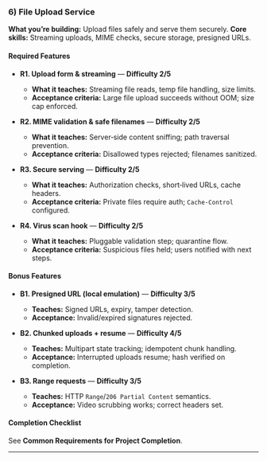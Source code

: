 ### 6) File Upload Service
**What you’re building:** Upload files safely and serve them securely.
**Core skills:** Streaming uploads, MIME checks, secure storage, presigned URLs.

#### Required Features
- **R1. Upload form & streaming** — **Difficulty 2/5**
  - **What it teaches:** Streaming file reads, temp file handling, size limits.
  - **Acceptance criteria:** Large file upload succeeds without OOM; size cap enforced.

- **R2. MIME validation & safe filenames** — **Difficulty 2/5**
  - **What it teaches:** Server‑side content sniffing; path traversal prevention.
  - **Acceptance criteria:** Disallowed types rejected; filenames sanitized.

- **R3. Secure serving** — **Difficulty 2/5**
  - **What it teaches:** Authorization checks, short‑lived URLs, cache headers.
  - **Acceptance criteria:** Private files require auth; `Cache-Control` configured.

- **R4. Virus scan hook** — **Difficulty 2/5**
  - **What it teaches:** Pluggable validation step; quarantine flow.
  - **Acceptance criteria:** Suspicious files held; users notified with next steps.

#### Bonus Features
- **B1. Presigned URL (local emulation)** — **Difficulty 3/5**
  - **Teaches:** Signed URLs, expiry, tamper detection.
  - **Acceptance:** Invalid/expired signatures rejected.

- **B2. Chunked uploads + resume** — **Difficulty 4/5**
  - **Teaches:** Multipart state tracking; idempotent chunk handling.
  - **Acceptance:** Interrupted uploads resume; hash verified on completion.

- **B3. Range requests** — **Difficulty 3/5**
  - **Teaches:** HTTP `Range`/`206 Partial Content` semantics.
  - **Acceptance:** Video scrubbing works; correct headers set.

#### Completion Checklist
See **Common Requirements for Project Completion**.

---

